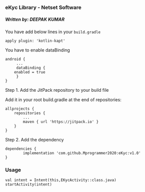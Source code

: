 ### eKyc Library - Netset Software
##### Written by: DEEPAK KUMAR

You have add below lines in your ```build.gradle``` 
```
apply plugin: 'kotlin-kapt'
```
You have to enable dataBinding
```
android {
     ...	
     dataBinding {
  	enabled = true
     }
}

```

Step 1. Add the JitPack repository to your build file

Add it in your root build.gradle at the end of repositories:

	allprojects {
		repositories {
			...
			maven { url 'https://jitpack.io' }
		}
	}

Step 2. Add the dependency

	dependencies {
	        implementation 'com.github.Mprogrammer2020:eKyc:v1.0'
	}

### Usage

 ```
 val intent = Intent(this,EKycActivity::class.java)
 startActivity(intent)
 ```
